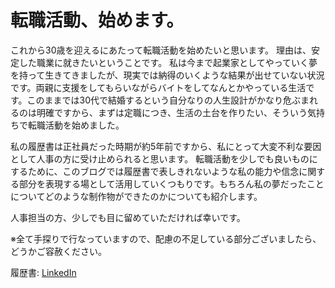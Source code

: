 # 転職活動、始めます。
これから30歳を迎えるにあたって転職活動を始めたいと思います。
理由は、安定した職業に就きたいということです。
私は今まで起業家としてやっていく夢を持って生きてきましたが、現実では納得のいくような結果が出せていない状況です。両親に支援をしてもらいながらバイトをしてなんとかやっている生活です。このままでは30代で結婚するという自分なりの人生設計がかなり危ぶまれるのは明確ですから、まずは定職につき、生活の土台を作りたい、そういう気持ちで転職活動を始めました。

私の履歴書は正社員だった時期が約5年前ですから、私にとって大変不利な要因として人事の方に受け止められると思います。
転職活動を少しでも良いものにするために、このブログでは履歴書で表しきれないような私の能力や信念に関する部分を表現する場として活用していくつもりです。もちろん私の夢だったことについてどのような制作物ができたのかについても紹介します。

人事担当の方、少しでも目に留めていただければ幸いです。

※全て手探りで行なっていますので、配慮の不足している部分ございましたら、どうかご容赦ください。

履歴書: [LinkedIn](https://www.linkedin.com/in/taizokaneko/)
